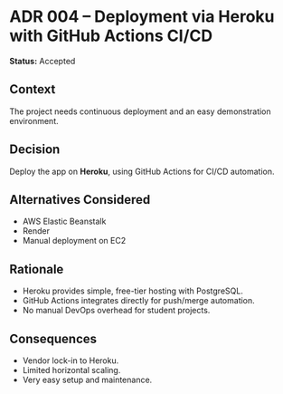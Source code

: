 # ADR 004 – Deployment via Heroku with GitHub Actions CI/CD

**Status:** Accepted  

## Context
The project needs continuous deployment and an easy demonstration environment.

## Decision
Deploy the app on **Heroku**, using GitHub Actions for CI/CD automation.

## Alternatives Considered
- AWS Elastic Beanstalk  
- Render  
- Manual deployment on EC2

## Rationale
- Heroku provides simple, free-tier hosting with PostgreSQL.  
- GitHub Actions integrates directly for push/merge automation.  
- No manual DevOps overhead for student projects.

## Consequences
- Vendor lock-in to Heroku.  
- Limited horizontal scaling.  
- Very easy setup and maintenance.
